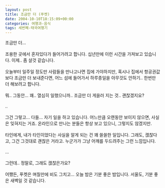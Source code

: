 ```yaml
---
layout: post
title: 조금만 더 (푸켓)
date: 2004-10-10T18:15:09+00:00
categories: 여행과-음식
tags: 세번째-태국여행기
---
```

조금만 더...<br /><br />조용한 곳에서 혼자있다가 들어가려고 합니다. 십년만에 이런 시간을 가져보고 있습니다. 이제.. 좀 살것 같습니다. <br /><br />오늘부터 일주일 정도만 사람들을 만나고나면 집에 가야하지만, 혹시나 집에서 항공권값보다 조금만 더 보내준다면, 어느 섬에 들어가서 하루종일을 아무것도 안하기.. 한번만 더 해보려고 합니다.<br /><br />뭐.. 그동안... 꽤.. 열심히 일했으니까.. 조금만 더 게을러 지는 것.. 괜찮겠지요?<br /><br />..<br /><br />그건 그렇고... 다들... 자기 일을 하고 있습니다. 어느만큼 오랜동안 보이지 않으면, 사실은 잊혀지는 거죠. 온라인으로 만나는 분들은 항상 보고 있으니, 그렇지도 않겠지만.<br /><br />타인에게, 내가 타인이었다는 사실을 알게 되는 건 꽤 쓸쓸한 일입니다. 그래도, &#44318;찮다고, 그건 그것대로 괜찮은 거라고. 누군가가 그냥 어깨를 두드려주는 그런 느낌입니다. <br /><br />...<br /><br />그런데.. 정말로, 그래도 &#44318;찮은가요?<br /><br />어쨌든, 푸켓은 며칠만에 비도 그치고... 오늘 밤은 기분 좋은 밤입니다. 서울도, 기분 좋은 새벽일 것 같습니다.
